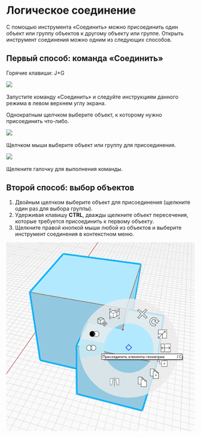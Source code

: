 # Логическое соединение

С помощью инструмента «Соединить» можно присоединить один объект или группу объектов к другому объекту или группе. Открыть инструмент соединения можно одним из следующих способов.

## Первый способ: команда «Соединить»

Горячие клавиши: J+G

![](../.gitbook/assets/boolean\_join.png)

Запустите команду «Соединить» и следуйте инструкциям данного режима в левом верхнем углу экрана.

Однократным щелчком выберите объект, к которому нужно присоединить что-либо.

![](<../.gitbook/assets/cut\_mode01 (1).png>)

Щелчком мыши выберите объект или группу для присоединения.

![](<../.gitbook/assets/cut\_mode02 (1).png>)

Щелкните галочку для выполнения команды.

## Второй способ: выбор объектов

1. Двойным щелчком выберите объект для присоединения (щелкните один раз для выбора группы).
2. Удерживая клавишу **CTRL**, дважды щелкните объект пересечения, которые требуется присоединить к первому объекту.
3. Щелкните правой кнопкой мыши любой из объектов и выберите инструмент соединения в контекстном меню.

![](<../.gitbook/assets/join tool.png>)
